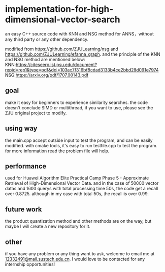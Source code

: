 # implementation-for-high-dimensional-vector-search
an easy C++ source code with KNN and NSG method for ANNS，without any third party or any other dependency.

modified from https://github.com/ZJULearning/nsg and https://github.com/ZJULearning/efanna_graph.
and the principle of the KNN and NSG method are mentioned below:
KNN:https://citeseerx.ist.psu.edu/document?repid=rep1&type=pdf&doi=103ac7f316bf8cdad3133b4ce2bbd28d091e7974
NSG:https://arxiv.org/pdf/1707.00143.pdf

## goal
make it easy for beginners to experience similarity searches.
the code doesn't conclude SIMD or multithread, if you want to use, please see the ZJU original project to modify. 

## using way
the main.cpp accept outside input to test the program, and can be easily modified.
with cmake tools, it's easy to run testfile.cpp to test the program.
for more information read the problem file will help.

## performance
used for Huawei Algorithm Elite Practical Camp Phase 5 - Approximate Retrieval of High-Dimensional Vector Data.
and in the case of 50000 vector datas and 1600 querys with total processing time 50s, the code get a recall over 0.8725.
although in my case with total 50s, the recall is over 0.99.

## future work
the product quantization method and other methods are on the way, but maybe I will create a new repository for it.

## other
if you have any problem or any thing want to ask, welcome to email me at 12332491@mail.sustech.edu.cn.
I would love to be contacted for any internship opportunities!
